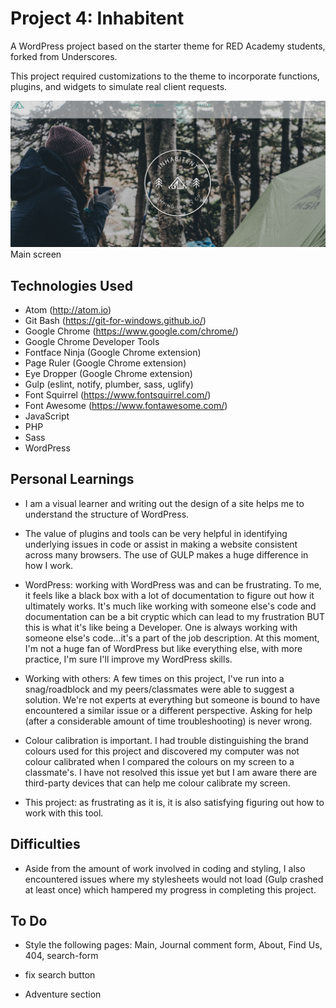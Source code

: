 # Project 4: Inhabitent

A WordPress project based on the starter theme for RED Academy students, forked from Underscores.

This project required customizations to the theme to incorporate functions, plugins, and widgets to simulate real client requests.

![Instanews](images/inhabitent-screenshot.png)
Main screen


## Technologies Used
* Atom (http://atom.io)
* Git Bash (https://git-for-windows.github.io/)
* Google Chrome (https://www.google.com/chrome/)
* Google Chrome Developer Tools
* Fontface Ninja (Google Chrome extension)
* Page Ruler (Google Chrome extension)
* Eye Dropper (Google Chrome extension)
* Gulp (eslint, notify, plumber, sass, uglify)
* Font Squirrel (https://www.fontsquirrel.com/)
* Font Awesome (https://www.fontawesome.com/)
* JavaScript
* PHP
* Sass
* WordPress

## Personal Learnings
* I am a visual learner and writing out the design of a site helps me to understand the structure of WordPress.

* The value of plugins and tools can be very helpful in identifying underlying issues in code or assist in making a website consistent across many browsers. The use of GULP makes a huge difference in how I work.

* WordPress: working with WordPress was and can be frustrating. To me, it feels like a black box with a lot of documentation to figure out how it ultimately works. It's much like working with someone else's code and documentation can be a bit cryptic which can lead to my frustration BUT this is what it's like being a Developer. One is always working with someone else's code...it's a part of the job description. At this moment, I'm not a huge fan of WordPress but like everything else, with more practice, I'm sure I'll improve my WordPress skills.

* Working with others: A few times on this project, I've run into a snag/roadblock and my peers/classmates were able to suggest a solution. We're not experts at everything but someone is bound to have encountered a similar issue or a different perspective. Asking for help (after a considerable amount of time troubleshooting) is never wrong.

* Colour calibration is important. I had trouble distinguishing the brand colours used for this project and discovered my computer was not colour calibrated when I compared the colours on my screen to a classmate's. I have not resolved this issue yet but I am aware there are third-party devices that can help me colour calibrate my screen.

* This project: as frustrating as it is, it is also satisfying figuring out how to work with this tool.

## Difficulties
* Aside from the amount of work involved in coding and styling, I also encountered issues where my stylesheets would not load (Gulp crashed at least once) which hampered my progress in completing this project.

## To Do
* Style the following pages: Main, Journal comment form, About, Find Us, 404, search-form

* fix search button

* Adventure section
